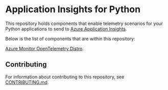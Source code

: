 # Application Insights for Python

This repository holds components that enable telemetry scenarios for your Python applications to send to [Azure Application Insights][azure_application_insights].

Below is the list of components that are within this repository:

[Azure Monitor OpenTelemetry Distro][azure-monitor-opentelemetry].

## Contributing

For information about contributing to this repository, see [CONTRIBUTING.md](CONTRIBUTING.md).

<!-- LINKS -->
[azure_application_insights]: https://azure.microsoft.com/documentation/articles/app-insights-overview/
[azure-monitor-opentelemetry]: https://github.com/microsoft/ApplicationInsights-Python/blob/main/azure-monitor-opentelemetry/README.md
